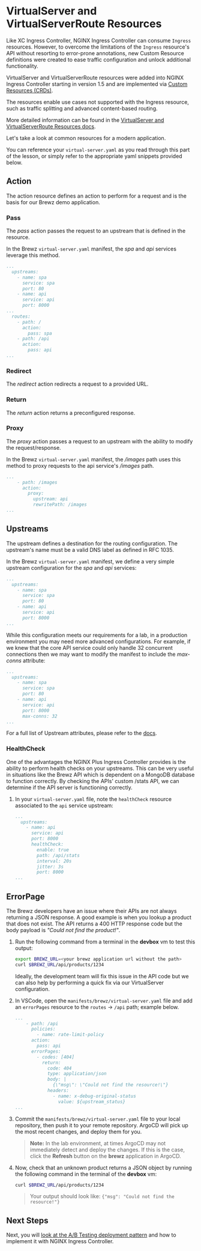 # VirtualServer and VirtualServerRoute Resources

Like XC Ingress Controller, NGINX Ingress Controller can consume `Ingress` resources. However, to overcome the limitations of the `Ingress` resource's API without resorting to error-prone annotations, new Custom Resource definitions were created to ease traffic configuration and unlock additional functionality.

VirtualServer and VirtualServerRoute resources were added into NGINX Ingress Controller starting in version 1.5 and are implemented via [Custom Resources (CRDs)](https://kubernetes.io/docs/concepts/extend-kubernetes/api-extension/custom-resources/).

The resources enable use cases not supported with the Ingress resource, such as traffic splitting and advanced content-based routing.

More detailed information can be found in the [VirtualServer and VirtualServerRoute Resources docs](https://docs.nginx.com/nginx-ingress-controller/configuration/virtualserver-and-virtualserverroute-resources).

Let's take a look at common resources for a modern application.

You can reference your `virtual-server.yaml` as you read through this part of the lesson, or simply refer to the appropriate yaml snippets provided below.

## Action

The action resource defines an action to perform for a request and is the basis for our Brewz demo application.

### Pass

The *pass* action passes the request to an upstream that is defined in the resource.

In the Brewz `virtual-server.yaml` manifest, the *spa* and *api* services leverage this method.

```yaml
...
  upstreams:
    - name: spa
      service: spa
      port: 80
    - name: api
      service: api
      port: 8000
...
  routes:
    - path: /
      action:
        pass: spa
    - path: /api
      action:
        pass: api
...
```

### Redirect

The *redirect* action redirects a request to a provided URL.

### Return

The *return* action returns a preconfigured response.

### Proxy

The *proxy* action passes a request to an upstream with the ability to modify the request/response.

In the Brewz `virtual-server.yaml` manifest, the */images* path uses this method to proxy requests to the api service's */images* path.

```yaml
...
    - path: /images
      action:
        proxy:
          upstream: api
          rewritePath: /images
...
```

## Upstreams

The upstream defines a destination for the routing configuration. The upstream's name must be a valid DNS label as defined in RFC 1035.

In the Brewz `virtual-server.yaml` manifest, we define a very simple upstream configuration for the *spa* and *api* services:

```yaml
...
  upstreams:
    - name: spa
      service: spa
      port: 80
    - name: api
      service: api
      port: 8000
...
```

While this configuration meets our requirements for a lab, in a production environment you may need more advanced configurations.  For example, if we knew that the core API service could only handle 32 concurrent connections then we may want to modify the manifest to include the *max-conns* attribute:

```yaml
...
  upstreams:
    - name: spa
      service: spa
      port: 80
    - name: api
      service: api
      port: 8000
      max-conns: 32
...
```

For a full list of Upstream attributes, please refer to the [docs](https://docs.nginx.com/nginx-ingress-controller/configuration/virtualserver-and-virtualserverroute-resources/#upstream).

### HealthCheck

One of the advantages the NGINX Plus Ingress Controller provides is the ability to perform health checks on your upstreams. This can be very useful in situations like the Brewz API which is dependent on a MongoDB database to function correctly.  By checking the APIs' custom /stats API, we can determine if the API server is functioning correctly.

1. In your `virtual-server.yaml` file, note the `healthCheck` resource associated to the `api` service upstream:

    ```yaml
    ...
      upstreams:
        - name: api
          service: api
          port: 8000
          healthCheck:
            enable: true
            path: /api/stats
            interval: 20s
            jitter: 3s
            port: 8000
    ...
    ```

## ErrorPage

The Brewz developers have an issue where their APIs are not always returning a JSON response. A good example is when you lookup a product that does not exist. The API returns a 400 HTTP response code but the body payload is *"Could not find the product!"*.

1. Run the following command from a terminal in the **devbox** vm to test this output:

    ```bash
    export BREWZ_URL=<your brewz application url without the path>
    curl $BREWZ_URL/api/products/1234
    ```

    Ideally, the development team will fix this issue in the API code but we can also help by performing a quick fix via our VirtualServer configuration.

1. In VSCode, open the `manifests/brewz/virtual-server.yaml` file and add an `errorPages` resource to the `routes` -> `/api` path; example below.

    ```yaml
    ...
        - path: /api
          policies:
            - name: rate-limit-policy
          action:
            pass: api
          errorPages:
            - codes: [404]
              return:
                code: 404
                type: application/json
                body: |
                  {\"msg\": \"Could not find the resource!\"}
                headers:
                  - name: x-debug-original-status
                    value: ${upstream_status}
    ...
    ```

1. Commit the `manifests/brewz/virtual-server.yaml` file to your local repository, then push it to your remote repository. ArgoCD will pick up the most recent changes, and deploy them for you.

    > **Note:** In the lab environment, at times ArgoCD may not immediately detect and deploy the changes. If this is the case, click the **Refresh** button on the **brewz** application in ArgoCD.

1. Now, check that an unknown product returns a JSON object by running the following command in the terminal of the **devbox** vm:

    ```bash
    curl $BREWZ_URL/api/products/1234
    ```

    > Your output should look like: `{"msg": "Could not find the resource!"}`

## Next Steps

Next, you will [look at the A/B Testing deployment pattern](ab-testing.md) and how to implement it with NGINX Ingress Controller.

<!-- Next, you will [look at the Canary deployment pattern](canary.md) and how to implement it with NGINX Ingress Controller. -->
